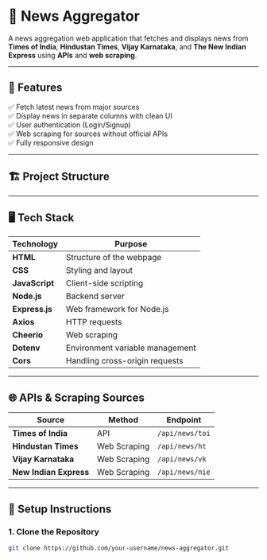 # 📰 News Aggregator

A news aggregation web application that fetches and displays news from **Times of India**, **Hindustan Times**, **Vijay Karnataka**, and **The New Indian Express** using **APIs** and **web scraping**.

---

## 🚀 Features
✅ Fetch latest news from major sources  
✅ Display news in separate columns with clean UI  
✅ User authentication (Login/Signup)  
✅ Web scraping for sources without official APIs  
✅ Fully responsive design  

---

## 🏗️ Project Structure

---

## 🖥️ Tech Stack
| Technology | Purpose |
|------------|---------|
| **HTML** | Structure of the webpage |
| **CSS** | Styling and layout |
| **JavaScript** | Client-side scripting |
| **Node.js** | Backend server |
| **Express.js** | Web framework for Node.js |
| **Axios** | HTTP requests |
| **Cheerio** | Web scraping |
| **Dotenv** | Environment variable management |
| **Cors** | Handling cross-origin requests |

---

## 🌐 APIs & Scraping Sources
| Source | Method | Endpoint |
|--------|--------|---------|
| **Times of India** | API | `/api/news/toi` |
| **Hindustan Times** | Web Scraping | `/api/news/ht` |
| **Vijay Karnataka** | Web Scraping | `/api/news/vk` |
| **New Indian Express** | Web Scraping | `/api/news/nie` |

---

## 🔑 Setup Instructions
### 1. **Clone the Repository**
```bash
git clone https://github.com/your-username/news-aggregator.git

